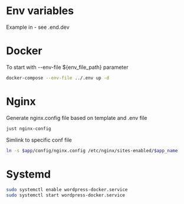 # Env variables

Example in - see .end.dev


# Docker

To start with --env-file ${env_file_path} parameter

```bash
docker-compose --env-file ../.env up -d

```

# Nginx

Generate nginx.config file based on template and .env file

```bash
just nginx-config
```

Simlink to specific conf file
```bash
ln -s $app/config/nginx.config /etc/nginx/sites-enabled/$app_name
```

# Systemd 

```bash
sudo systemctl enable wordpress-docker.service
sudo systemctl start wordpress-docker.service
```


